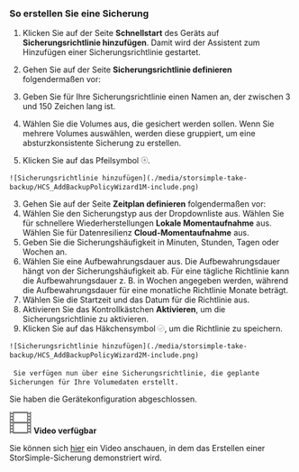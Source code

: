 <!--author=alkohli last changed: 9/17/15-->

### So erstellen Sie eine Sicherung

1. Klicken Sie auf der Seite **Schnellstart** des Geräts auf **Sicherungsrichtlinie hinzufügen**. Damit wird der Assistent zum Hinzufügen einer Sicherungsrichtlinie gestartet. 

2. Gehen Sie auf der Seite **Sicherungsrichtlinie definieren** folgendermaßen vor:
  1. Geben Sie für Ihre Sicherungsrichtlinie einen Namen an, der zwischen 3 und 150 Zeichen lang ist.
  2. Wählen Sie die Volumes aus, die gesichert werden sollen. Wenn Sie mehrere Volumes auswählen, werden diese gruppiert, um eine absturzkonsistente Sicherung zu erstellen.
  3. Klicken Sie auf das Pfeilsymbol ![Pfeilsymbol](./media/storsimple-take-backup/HCS_ArrowIcon-include.png). 
  
    ![Sicherungsrichtlinie hinzufügen](./media/storsimple-take-backup/HCS_AddBackupPolicyWizard1M-include.png)

3. Gehen Sie auf der Seite **Zeitplan definieren** folgendermaßen vor:
  1. Wählen Sie den Sicherungstyp aus der Dropdownliste aus. Wählen Sie für schnellere Wiederherstellungen **Lokale Momentaufnahme** aus. Wählen Sie für Datenresilienz **Cloud-Momentaufnahme** aus.
  2. Geben Sie die Sicherungshäufigkeit in Minuten, Stunden, Tagen oder Wochen an.
  3. Wählen Sie eine Aufbewahrungsdauer aus. Die Aufbewahrungsdauer hängt von der Sicherungshäufigkeit ab. Für eine tägliche Richtlinie kann die Aufbewahrungsdauer z. B. in Wochen angegeben werden, während die Aufbewahrungsdauer für eine monatliche Richtlinie Monate beträgt.
  4. Wählen Sie die Startzeit und das Datum für die Richtlinie aus.
  5. Aktivieren Sie das Kontrollkästchen **Aktivieren**, um die Sicherungsrichtlinie zu aktivieren. 
  6. Klicken Sie auf das Häkchensymbol ![Häkchensymbol](./media/storsimple-take-backup/HCS_CheckIcon-include.png), um die Richtlinie zu speichern.

    ![Sicherungsrichtlinie hinzufügen](./media/storsimple-take-backup/HCS_AddBackupPolicyWizard2M-include.png)
 
     Sie verfügen nun über eine Sicherungsrichtlinie, die geplante Sicherungen für Ihre Volumedaten erstellt.

Sie haben die Gerätekonfiguration abgeschlossen.

![Video verfügbar](./media/storsimple-take-backup/Video_icon.png) **Video verfügbar**

Sie können sich [hier](http://azure.microsoft.com/documentation/videos/take-a-storsimple-backup/) ein Video anschauen, in dem das Erstellen einer StorSimple-Sicherung demonstriert wird.

<!---HONumber=Oct15_HO3-->
